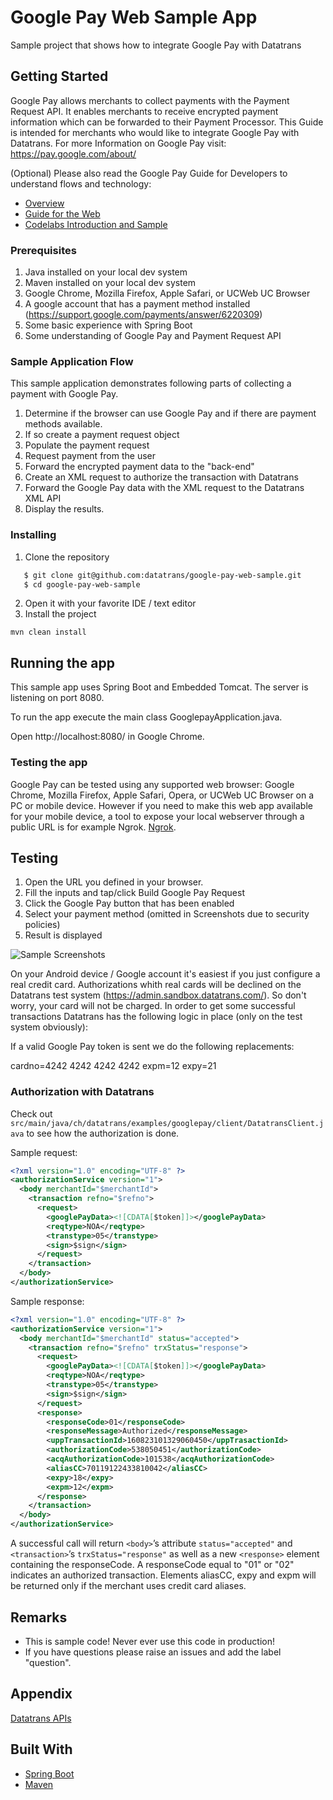# Google Pay Web Sample App
Sample project that shows how to integrate Google Pay with Datatrans

## Getting Started

Google Pay allows merchants to collect payments with the Payment Request API. It enables merchants to receive encrypted payment information which can be forwarded to their Payment Processor. This Guide is intended for merchants who would like to integrate Google Pay with Datatrans. For more Information on Google Pay visit: https://pay.google.com/about/

(Optional) Please also read the Google Pay Guide for Developers to understand flows and technology: 
- [Overview](https://developers.google.com/pay/api/)
- [Guide for the Web](https://developers.google.com/pay/api/web/setup)
- [Codelabs Introduction and Sample](https://codelabs.developers.google.com/codelabs/pay-web-checkout/)

### Prerequisites

1. Java installed on your local dev system
2. Maven installed on your local dev system
3. Google Chrome, Mozilla Firefox, Apple Safari, or UCWeb UC Browser
4. A google account that has a payment method installed (https://support.google.com/payments/answer/6220309)
5. Some basic experience with Spring Boot
6. Some understanding of Google Pay and Payment Request API

### Sample Application Flow

This sample application demonstrates following parts of collecting a payment with Google Pay. 

1. Determine if the browser can use Google Pay and if there are payment methods available.
2. If so create a payment request object
3. Populate the payment request
4. Request payment from the user
5. Forward the encrypted payment data to the "back-end"
6. Create an XML request to authorize the transaction with Datatrans
7. Forward the Google Pay data with the XML request to the Datatrans XML API
8. Display the results. 

### Installing

1. Clone the repository
 ```zsh
    $ git clone git@github.com:datatrans/google-pay-web-sample.git
    $ cd google-pay-web-sample
```
2. Open it with your favorite IDE / text editor
3. Install the project

```
mvn clean install
```

## Running the app
This sample app uses Spring Boot and Embedded Tomcat. The server is listening on port 8080. 

To run the app execute the main class GooglepayApplication.java. 

Open http://localhost:8080/ in Google Chrome.

### Testing the app

Google Pay can be tested using any supported web browser: Google Chrome, Mozilla Firefox, Apple Safari, Opera, or UCWeb UC Browser on a PC or mobile device. However if you need to make this web app available for your mobile device, a tool to expose your local webserver through a public URL is for example Ngrok. [Ngrok](https://ngrok.com/). 

## Testing

1. Open the URL you defined in your browser.
2. Fill the inputs and tap/click Build Google Pay Request
3. Click the Google Pay button that has been enabled
4. Select your payment method (omitted in Screenshots due to security policies)
5. Result is displayed

![Sample Screenshots](doc/sample.gif)

On your Android device / Google account it's easiest if you just configure a real credit card. Authorizations whith real cards will be declined on the Datatrans test system (https://admin.sandbox.datatrans.com/). So don't worry, your card will not be charged. In order to get some successful transactions Datatrans has the following logic in place (only on the test system obviously):

If a valid Google Pay token is sent we do the following replacements:

cardno=4242 4242 4242 4242
expm=12
expy=21



### Authorization with Datatrans
Check out `src/main/java/ch/datatrans/examples/googlepay/client/DatatransClient.java` to see how the authorization is done.

Sample request:

```XML
<?xml version="1.0" encoding="UTF-8" ?>
<authorizationService version="1">
  <body merchantId="$merchantId">
    <transaction refno="$refno">
      <request>
        <googlePayData><![CDATA[$token]]></googlePayData>
        <reqtype>NOA</reqtype>
        <transtype>05</transtype>
        <sign>$sign</sign>
      </request>
    </transaction>
  </body>
</authorizationService>
```

Sample response:

```XML
<?xml version="1.0" encoding="UTF-8" ?>
<authorizationService version="1">
  <body merchantId="$merchantId" status="accepted">
    <transaction refno="$refno" trxStatus="response">
      <request>
        <googlePayData><![CDATA[$token]]></googlePayData>
        <reqtype>NOA</reqtype>
        <transtype>05</transtype>
        <sign>$sign</sign>
      </request>
      <response>
        <responseCode>01</responseCode>
        <responseMessage>Authorized</responseMessage>
        <uppTransactionId>160823101329060450</uppTrasactionId>
        <authorizationCode>538050451</authorizationCode>
        <acqAuthorizationCode>101538</acqAuthorizationCode>
        <aliasCC>70119122433810042</aliasCC>
        <expy>18</expy>
        <expm>12</expm>
      </response>
    </transaction>
  </body>
</authorizationService>
```

A successful call will return `<body>`’s attribute `status="accepted"` and `<transaction>`’s `trxStatus="response"` as 
well as a new `<response>` element containing the responseCode. A responseCode equal to "01" or "02" indicates
an authorized transaction. Elements aliasCC, expy and expm will be returned only if the merchant uses credit card aliases.

## Remarks
- This is sample code! Never ever use this code in production! 
- If you have questions please raise an issues and add the label "question".


## Appendix 
[Datatrans APIs](https://www.datatrans.ch/en/technology_apis/technical-documentation)

## Built With

* [Spring Boot ](https://projects.spring.io/spring-boot/) 
* [Maven](https://maven.apache.org/) 
